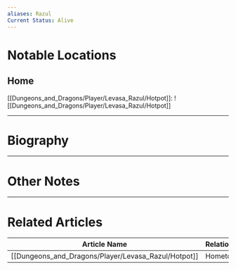 ```yaml
---
aliases: Razul
Current Status: Alive
---
```

# Notable Locations

## Home
[[Dungeons_and_Dragons/Player/Levasa_Razul/Hotpot]]: ![[Dungeons_and_Dragons/Player/Levasa_Razul/Hotpot]]

---
# Biography

---
# Other Notes

---
# Related Articles

| Article Name | Relationship |
| ------------ | ------------ |
| [[Dungeons_and_Dragons/Player/Levasa_Razul/Hotpot]]   | Hometown     |
